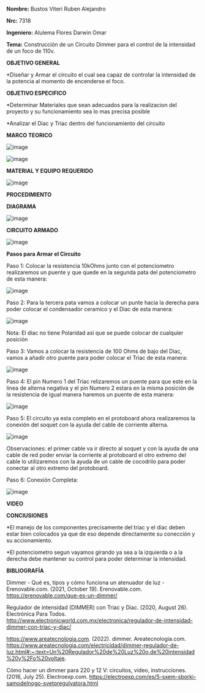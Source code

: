 **Nombre:** Bustos Viteri Ruben Alejandro

**Nrc:** 7318

**Ingeniero:** Alulema Flores Darwin Omar

**Tema:** Construcción de un Circuito Dimmer para el control de la intensidad de un foco de 110v.

**OBJETIVO GENERAL**

*Diseñar y Armar el circuito el cual sea capaz de controlar la intensidad de la potencia al momento de encenderse el foco.

**OBJETIVO ESPECIFICO**

*Determinar Materiales que sean adecuados para la realizacion del proyecto y su funcionamiento sea lo mas precisa posible

*Analizar el Diac y Triac dentro del funcionamiento del circuito

**MARCO TEORICO**

![image](https://user-images.githubusercontent.com/105680588/179615204-10ad0e26-e764-40aa-9147-ab8193b011f9.png)

![image](https://user-images.githubusercontent.com/105680588/179207171-4061c3f9-9fee-48a2-a6a0-6a3da4e4ddef.png)

**MATERIAL Y EQUIPO REQUERIDO**

![image](https://user-images.githubusercontent.com/105680588/179205970-ca61a774-704c-4054-9526-b34717f81945.png)

**PROCEDIMIENTO**

**DIAGRAMA**

![image](https://user-images.githubusercontent.com/105680588/179205726-ac478cfc-2567-4b57-b638-6f1aaf33ad2e.png)

**CIRCUITO ARMADO**

![image](https://user-images.githubusercontent.com/105680588/179205638-395f8949-0ad8-4308-be94-43af9d51f16e.png)

**Pasos para Armar el Circuito**

Paso 1: Colocar la resistencia 10kOhms junto con el potenciometro realizaremos un puente y que quede en la segunda pata del potenciometro de esta manera:

![image](https://user-images.githubusercontent.com/105680588/179232050-c27fdd25-868c-40e6-994a-8e68df8b121b.png)

Paso 2: Para la tercera pata vamos a colocar un punte hacia la derecha para poder colocar el condensador ceramico y el Diac de esta manera:

![image](https://user-images.githubusercontent.com/105680588/179232771-7800cb74-0c4d-4c54-87b6-8f692dd9be69.png)

Nota: El diac no tiene Polaridad asi que se puede colocar de cualquier posición 

Paso 3: Vamos a colocar la resistencia de 100 Ohms de bajo del Diac, vamos a añadir otro puente para poder colocar el Triac de esta manera:

![image](https://user-images.githubusercontent.com/105680588/179233352-0b437713-a8ce-4fba-a79c-ecc93485c582.png)

Paso 4: El pin Numero 1 del Triac relizaremos un puente para que este en la linea de alterna negativa y el pin Numero 2 estara en la misma posición de la resistencia de igual manera haremos un puente de esta manera:

![image](https://user-images.githubusercontent.com/105680588/179234143-8ff91342-d9db-47a5-a3e9-8a6d584705c4.png)

Paso 5: El circuito ya esta completo en el protoboard ahora realizaremos la conexión del soquet con la ayuda del cable de corriente alterna.

![image](https://user-images.githubusercontent.com/105680588/179235038-12c9f5fd-1176-402d-8c94-21aad94c6ffe.png)

Observaciones: el primer cable va ir directo al soquet y con la ayuda de una cable de red poder enviar la corriente al protoboard el otro extremo del cable lo utilizaremos con la ayuda de un cable de cocodrilo para poder conectar al otro extremo del protoboard.

Paso 6: Conexión Completa:

![image](https://user-images.githubusercontent.com/105680588/179236059-99020d7a-dbed-4169-8d8b-421d8e714a35.png)

**VIDEO**

**CONClUSIONES**

*El manejo de los componentes precisamente del triac y el diac deben estar bien colocados ya que de eso depende directamente su conección y su accionamiento.

*El potenciometro segun vayamos girando ya sea a la izquierda o a la derecha debe mantener su control para poder determinar la intensidad.

**BIBLIOGRAFÍA**

Dimmer - Qué es, tipos y cómo funciona un atenuador de luz - Erenovable.com. (2021, October 19). Erenovable.com. https://erenovable.com/que-es-un-dimmer/

‌Regulador de intensidad (DIMMER) con Triac y Diac. (2020, August 26). Electrónica Para Todos. http://www.electronicworld.com.mx/electronica/regulador-de-intensidad-dimmer-con-triac-y-diac/

‌https://www.areatecnologia.com. (2022). dimmer. Areatecnologia.com. https://www.areatecnologia.com/electricidad/dimmer-regulador-de-luz.html#:~:text=Un%20Regulador%20de%20Luz%20o,de%20intensidad%20y%2Fo%20voltaje.

‌Cómo hacer un dimmer para 220 y 12 V: circuitos, video, instrucciones. (2016, July 25). Electroexp.com. https://electroexp.com/es/5-sxem-sborki-samodelnogo-svetoregulyatora.html

